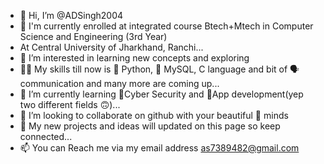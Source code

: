 - 👋 Hi, I’m @ADSingh2004
- 🏫 I'm currently enrolled at integrated course Btech+Mtech in Computer Science and Engineering (3rd Year)
- At Central University of Jharkhand, Ranchi...
- 👀 I’m interested in learning new concepts and exploring
- 🤹‍♂️ My skills till now is 🐍 Python, 🐬 MySQL, C language
  and bit of 🗣️communication and many more are coming up...
- 🌱 I’m currently learning 🔐Cyber Security and 📱App development(yep two different fields 🙃)...
- 💞️ I’m looking to collaborate on github with your beautiful 🧠 minds
- 🔗 My new projects and ideas will updated on this page so keep connected...
- 📫 You can Reach me via my email address as7389482@gmail.com

<!---
ADSingh2004/ADSingh2004 is a ✨ special ✨ repository because its `README.md` (this file) appears on your GitHub profile.
You can click the Preview link to take a look at your changes.
--->
